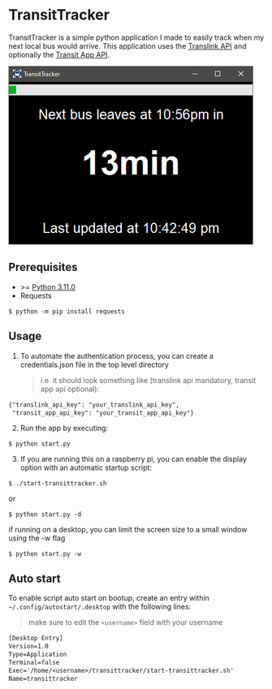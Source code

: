 # TransitTracker

TransitTracker is a simple python application I made to easily track when my next local bus would arrive.
This application uses the [Translink API](https://www.translink.ca/about-us/doing-business-with-translink/app-developer-resources/rtti) and optionally the [Transit App API](https://transitapp.com/apis).

![Example image](./example.png)

## Prerequisites

- \>= [Python 3.11.0](https://www.python.org/downloads/)
- Requests

```
$ python -m pip install requests
```

## Usage

1. To automate the authentication process, you can create a credentials.json file in the top level directory
   > i.e. it should look something like (translink api mandatory, transit app api optional):

```
{"translink_api_key": "your_translink_api_key",
 "transit_app_api_key": "your_transit_app_api_key"}
```

2. Run the app by executing:

```
$ python start.py
```

3. If you are running this on a raspberry pi, you can enable the display option with an automatic startup script:

```
$ ./start-transittracker.sh
```

or

```
$ python start.py -d
```

if running on a desktop, you can limit the screen size to a small window using the -w flag

```
$ python start.py -w
```

## Auto start

To enable script auto start on bootup, create an entry within `~/.config/autostart/.desktop` with the following lines:

> make sure to edit the `<username>` field with your username

```
[Desktop Entry]
Version=1.0
Type=Application
Terminal=false
Exec='/home/<username>/transittracker/start-transittracker.sh'
Name=transittracker
```
